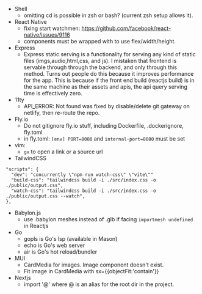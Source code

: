- Shell
    - omitting cd is possible in zsh or bash? (current zsh setup allows it).
- React Native
    - fixing start watchmen: https://github.com/facebook/react-native/issues/9116
    - components must be wrapped with <View> to use flex/width/height. 
- Express
    - Express static serving is a functionality for serving any kind of static files (imgs,audio,html,css, and js). I mistaken that frontend is servable through through the backend, and only through this method. Turns out people do this because it improves performance for the app. This is because if the front end build (reactjs build) is in the same machine as their assets and apis, the api query serving time is effectively zero.
- 11ty
    - API_ERROR: Not found was fixed by disable/delete git gateway on netlify, then re-route the repo.
- Fly.io
    - Do not gitignore fly.io stuff, including Dockerfile, .dockerignore, fly.toml
    - in fly.toml: `[env] PORT=8080` and `internal-port=8080` must be set
- vim:
    - `gx` to open a link or a source url
- TailwindCSS
```
"scripts": {
  "dev": "concurrently \"npm run watch-css\" \"vite\""
  "build-css": "tailwindcss build -i ./src/index.css -o ./public/output.css",
  "watch-css": "tailwindcss build -i ./src/index.css -o ./public/output.css --watch",
},
```
- Babylon.js
    - use .babylon meshes instead of .glb if facing `importmesh undefined` in Reactjs
- Go
    - gopls is Go's lsp (available in Mason)
    - echo is Go's web server
    - air is Go's hot reload/bundler
- MUI
    - CardMedia for images. Image component doesn't exist.
    - Fit image in CardMedia with sx={{objectFit:'contain'}}
- Nextjs
    - import '@' where @ is an alias for the root dir in the project.
